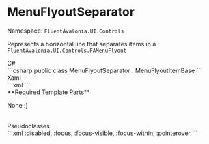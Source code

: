 # MenuFlyoutSeparator
Namespace: `FluentAvalonia.UI.Controls`

Represents a horizontal line that separates items in a `FluentAvalonia.UI.Controls.FAMenuFlyout`

<div class="code-example" markdown="1">
C#
</div>
```csharp
public class MenuFlyoutSeparator : MenuFlyoutItemBase
```

<br />
<div class="code-example" markdown="1">
Xaml
</div>
```xml
<ui:MenuFlyoutSeparator />
```

<br />
**Required Template Parts**

None :)


<br />

<div class="code-example" markdown="1">
Pseudoclasses
</div>
```xml
:disabled, :focus, :focus-visible, :focus-within, :pointerover
```
<br />
